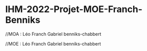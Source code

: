 # IHM-2022-Projet-MOE-Franch-Benniks

//MOA : Léo Franch Gabriel benniks-chabbert

//MOE : Léo Franch Gabriel benniks-chabbert
